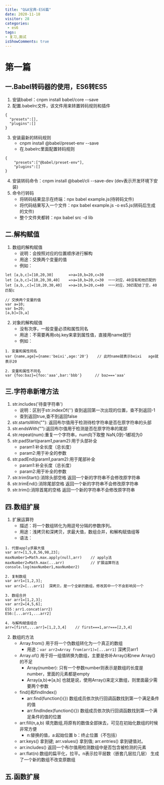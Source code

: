 ```yaml
---
title: "Q&A宝典-ES6篇"
date: 2020-11-18
visitor: 28
categories:
 - es6
tags:
- 复习,面试
isShowComments: true
---
```


<Boxx/>

# 第一篇 
## 一.Babel转码器的使用，ES6转ES5 
1. 安装babel：cnpm install babel/core --save
2. 配置.babelrc文件，该文件用来转置转码规则和插件
```
{
  "presets":[],
  "plugins":[]
}
```
3. 安装最新的转码规则
    * cnpm install @babel/preset-env --save
    * 在.babelrc里面配置转码规则
```
{
    "presets":["@babel/preset-env"],
    "plugins":[]
}
```
4. 安装转码命令：cnpm install @babel/cli --save-dev (dev表示开发环境下安装)
5. 命令行转码
    * 将转码结果显示在终端：npx babel example.js(待转码文件)
    * 将代码结果写入一个文件：npx babel example.js -o es5.js(转码后生成的文件)
    * 整个文件夹都转：npx babel src -d lib

## 二.解构赋值
1. 数组的解构赋值  
    * 说明：会按照对应的位置顺序进行解构
    * 用途：交换两个变量的值
    * 例如：
```
let [a,b,c]=[10,20,30]       =>a=10,b=20,c=30
let [a,b,c]=[10,20,30,40]    =>a=10,b=20,c=30  一一对应，40没有和他匹配的
let [a,b,,c]=[10,20,30,40]   =>a=10,b=20,c=40  一一对应，30匹配给了空，40匹配c

// 交换两个变量的值
var a=10;
var b=20;
[a,b]=[b,a]
```
2. 对象的解构赋值
    * 没有次序，一般变量必须和属性同名
    * 用途：不需要再用obj.key来拿到属性值，直接用name就行
    * 例如：
```
1. 变量和属性同名
var {name,age}={name:'beixi',age:'20'}    // 此时name就表示beixi   age就表示20

2. 变量和属性不同名
var {foo:baz}={foo:'aaa',bar:'bbb'}      // baz==='aaa'
```

## 三.字符串新增方法
1. str.includes('待查字符串')  
    * 说明：区别于str.indexOf('')  查到返回第一次出现的位置，查不到返回-1
    * 查到返回true,查不到返回false
2. str.startsWith(""): 返回布尔值用于检测待检字符串是否在原字符串的头部
3. str.endsWith(""):返回布尔值用于检测是否在原字符串的尾部
4. str.repeat(num):重复一个字符串，num向下取整 NaN,0到-1都视为0
5. str.padStart(param1,param2):用于头部补全
    * param1:补全长度（总长度）
    * param2:用于补全的参数
6. str.padEnd(param1,param2):用于尾部补全
    * param1:补全长度（总长度）
    * param2:用于补全的参数
7. str.trimStart():消除头部空格  返回一个新的字符串不会修改原字符串
8. str.trimEnd():消除尾部空格    返回一个新的字符串不会修改原字符串
9. str.trim():消除首尾的空格     返回一个新的字符串不会修改原字符串

## 四.数组扩展
1. 扩展运算符
    * 描述：将一个数组转化为用逗号分隔的参数序列。
    * 用途：浅拷贝和深拷贝，求最大值，数组合并，和解构赋值组等
    * 语法：
```
1. 代替apply求最大值
var arr=[1,5,8,56,98,23];
maxNumber1=Math.max.apply(null,arr)    // apply法
maxNumber2=Math.max(...arr)            // 扩展运算符法
console.log(maxNumber1,maxNumber2)

2. 复制数组
var arr1=[1,2,3];
var arr2=[...arr1]  深拷贝，是一个全新的数组，修改其中一个不会影响另一个

3. 数组合并
var arr1=[1,2,3];
var arr2=[4,5,6];
ES5：arr1.concat(arr2)
ES6:[...arr1,...arr2]

4. 与解构赋值组合
arr=[first,...arr]=[1,2,3,4]    // first===1,arr===[2,3,4]
```
2. 数组的方法
    * Array.from()  用于将一个伪数组转化为一个真正的数组  
        * 用途：`var arr2=Array from(arr1)=[...arr1]`  深拷贝arr1
    * Array.of()  用于将一组值转换为数组，主要是弥补Array()和new Array()的不足
        * Array(number):  只有一个参数number则表示是数组的长度是number，里面的元素都是empty
        * Array(a,b)=>[a,b]  也就是说，使用Array()来定义数组，则里面最少需要两个参数
    * find()和findIndex()
        * arr.find(function(){}) 数组成员依次执行回调函数找到第一个满足条件的值
        * arr.findIndex(function(){}) 数组成员依次执行回调函数找到第一个满足条件的值的位置
    * arr.fill(n,a,b)  填充数组,将原有的数值全部抹去，可见在初始化数组的时候非常方便
        * n:替换的值，a:起始位置  b：终止位置（不包括）
    * arr.keys() 拿到键;  arr.values()  拿到值;  arr.entries()  拿到键值对。
    * arr.includes()  返回一个布尔值用检测数组中是否包含被检测的元素
    * arr.flat(n):数组的扁平化，拉平。n表示拉平层数（嵌套几层拉几层） 生成了一个新的数组不改变原数组
    
## 五.函数扩展
